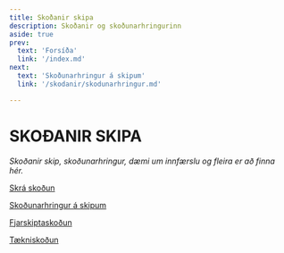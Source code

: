```yaml
---
title: Skoðanir skipa
description: Skoðanir og skoðunarhringurinn
aside: true
prev:
  text: 'Forsíða'
  link: '/index.md'
next:
  text: 'Skoðunarhringur á skipum'
  link: '/skodanir/skodunarhringur.md'

---
```


<!-- <Badge text="Ytri skoðunaraðilar" style="background: #84EAC8 !important; color: black;"/> -->


# SKOÐANIR SKIPA

*Skoðanir skip, skoðunarhringur, dæmi um innfærslu og fleira er að finna hér.*


[Skrá skoðun](skodanir/skra-skodun.md)

[Skoðunarhringur á skipum](skodanir/skodunarhringur.md)

[Fjarskiptaskoðun](skodanir/fjarskipta.md)

[Tækniskoðun ](skodanir/taekniskodun.md)

<!--
::: tip Skoðunarhringur skipa
 Nokkur dæmi um skráningu skoðanna af mismunandi gerðum og stærðum af bátum er einnig að finna hér.
:::
-->

